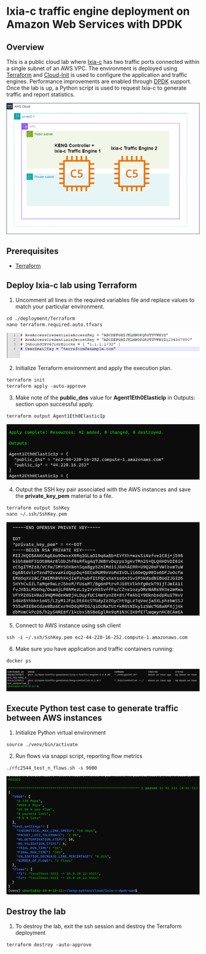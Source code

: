 # Ixia-c traffic engine deployment on Amazon Web Services with DPDK

## Overview
This is a public cloud lab where [Ixia-c](https://github.com/open-traffic-generator/ixia-c) has two traffic ports connected within a single subnet of an AWS VPC.
The environment is deployed using [Terraform](https://www.terraform.io/) and [Cloud-Init](https://cloud-init.io/) is used to configure the application and traffic engines.
Performance improvements are enabled through [DPDK](https://www.dpdk.org/) support.
Once the lab is up, a Python script is used to request Ixia-c to generate traffic and report statistics.

![Diagram](./images/diagram.png)

## Prerequisites

* [Terraform](https://www.terraform.io/)

## Deploy Ixia-c lab using Terraform

1. Uncomment all lines in the required variables file and replace values to match your particular environment.

```
cd ./deployment/Terraform
nano terraform.required.auto.tfvars
```

![Variables](./images/variables.png)

2. Initialize Terraform environment and apply the execution plan.
 
```
terraform init
terraform apply -auto-approve
```

3. Make note of the **public_dns** value for **Agent1Eth0ElasticIp** in Outputs: section upon successful apply.

```
terraform output Agent1Eth0ElasticIp
```

![Outputs](./images/outputs.png)

4. Output the SSH key pair associated with the AWS instances and save the **private_key_pem** material to a file.

```
terraform output SshKey
nano ~/.ssh/SshKey.pem
```

![Ssh](./images/ssh.png)

5. Connect to AWS instance using ssh client 

```
ssh -i ~/.ssh/SshKey.pem ec2-44-220-16-252.compute-1.amazonaws.com
```

6. Make sure you have application and traffic containers running:

```
docker ps
```

![Docker](./images/docker.png)

## Execute Python test case to generate traffic between AWS instances

1. Initialize Python virtual environment

```
source ./venv/bin/activate
```

2. Run flows via snappi script, reporting flow metrics

```Shell
./rfc2544_test_n_flows.sh -s 9000
```

![Results](./images/results.png)

## Destroy the lab

1. To destroy the lab, exit the ssh session and destroy the Terraform deployment

```
terraform destroy -auto-approve
```